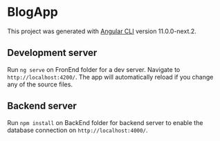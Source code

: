 # BlogApp

This project was generated with [Angular CLI](https://github.com/angular/angular-cli) version 11.0.0-next.2.

## Development server

Run `ng serve` on FronEnd folder for a dev server. Navigate to `http://localhost:4200/`. The app will automatically reload if you change any of the source files.

## Backend server

Run `npm install` on BackEnd folder for backend server to enable the database connection on `http://localhost:4000/`.